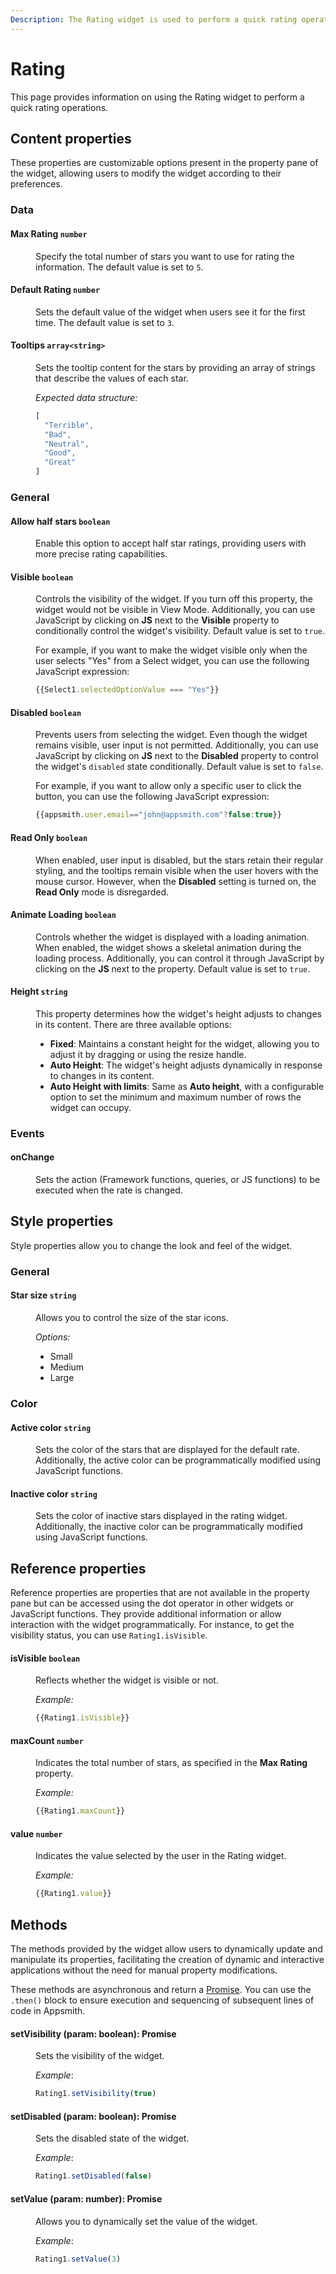 ```yaml
---
Description: The Rating widget is used to perform a quick rating operation on something. Use the Rate component to rate any sort of information from the connected data source. It's customizable and features rich.
---
```

# Rating

This page provides information on using the Rating widget to perform a quick rating operations.

<ZoomImage src="/img/rating-img.png" alt="Display images on table row selection" caption="Display Rating" />

## Content properties

These properties are customizable options present in the property pane of the widget, allowing users to modify the widget according to their preferences.

### Data

#### Max Rating	`number`

<dd>

Specify the total number of stars you want to use for rating the information. The default value is set to `5`.

</dd>

#### Default Rating	`number`

<dd>

Sets the default value of the widget when users see it for the first time. The default value is set to `3`.

</dd>

#### Tooltips `array<string>`

<dd>

Sets the tooltip content for the stars by providing an array of strings that describe the values of each star.

*Expected data structure:*

```js
[
  "Terrible",
  "Bad",
  "Neutral",
  "Good",
  "Great"
]
```

</dd>

### General

#### Allow half stars `boolean`

<dd>

Enable this option to accept half star ratings, providing users with more precise rating capabilities.


</dd>


#### Visible `boolean`

<dd>

Controls the visibility of the widget. If you turn off this property, the widget would not be visible in View Mode. Additionally, you can use JavaScript by clicking on **JS** next to the **Visible** property to conditionally control the widget's visibility. Default value is set to `true`.

For example, if you want to make the widget visible only when the user selects "Yes" from a Select widget, you can use the following JavaScript expression: 
```js
{{Select1.selectedOptionValue === "Yes"}}
```

</dd>

#### Disabled `boolean`

<dd>

Prevents users from selecting the widget. Even though the widget remains visible, user input is not permitted. Additionally, you can use JavaScript by clicking on **JS** next to the **Disabled** property to control the widget's `disabled` state conditionally. Default value is set to `false`.

For example, if you want to allow only a specific user to click the button, you can use the following JavaScript expression: 
```js
{{appsmith.user.email=="john@appsmith.com"?false:true}}
```

</dd>

#### Read Only	 `boolean`

<dd>

When enabled, user input is disabled, but the stars retain their regular styling, and the tooltips remain visible when the user hovers with the mouse cursor. However, when the **Disabled** setting is turned on, the **Read Only** mode is disregarded.

</dd>

#### Animate Loading `boolean`


<dd>

Controls whether the widget is displayed with a loading animation. When enabled, the widget shows a skeletal animation during the loading process. Additionally, you can control it through JavaScript by clicking on the **JS** next to the property.  Default value is set to `true`.

</dd>

#### Height `string`


<dd>

This property determines how the widget's height adjusts to changes in its content. There are three available options:


* **Fixed**: Maintains a constant height for the widget, allowing you to adjust it by dragging or using the resize handle.
* **Auto Height**: The widget's height adjusts dynamically in response to changes in its content.
* **Auto Height with limits**: Same as **Auto height**, with a configurable option to set the minimum and maximum number of rows the widget can occupy.


</dd>

### Events

#### onChange		

<dd>

Sets the action (Framework functions, queries, or JS functions) to be executed when the rate is changed.

</dd>

## Style properties

Style properties allow you to change the look and feel of the widget.

### General

#### Star size `string`

<dd>

Allows you to control the size of the star icons.

*Options:*

* Small
* Medium
* Large


</dd>

### Color

#### Active color	`string`

<dd>

Sets the color of the stars that are displayed for the default rate. Additionally, the active color can be programmatically modified using JavaScript functions.


</dd>

#### Inactive color `string`	

<dd>

Sets the color of inactive stars displayed in the rating widget. Additionally, the inactive color can be programmatically modified using JavaScript functions.


</dd>

## Reference properties

Reference properties are properties that are not available in the property pane but can be accessed using the dot operator in other widgets or JavaScript functions. They provide additional information or allow interaction with the widget programmatically. For instance, to get the visibility status, you can use `Rating1.isVisible`.

#### isVisible `boolean`

<dd>

Reflects whether the widget is visible or not.

*Example:*
```js
{{Rating1.isVisible}}
```

</dd>

#### maxCount `number`

<dd>

Indicates the total number of stars, as specified in the **Max Rating** property.

*Example:*
```js
{{Rating1.maxCount}}
```

</dd>

#### value `number`

<dd>

Indicates the value selected by the user in the Rating widget.

*Example:*
```js
{{Rating1.value}}
```

</dd>


## Methods

The methods provided by the widget allow users to dynamically update and manipulate its properties, facilitating the creation of dynamic and interactive applications without the need for manual property modifications. 

These methods are asynchronous and return a [Promise](/core-concepts/writing-code/javascript-promises#using-promises-in-appsmith). You can use the `.then()` block to ensure execution and sequencing of subsequent lines of code in Appsmith.


#### setVisibility (param: boolean): Promise

<dd>

Sets the visibility of the widget.

*Example*:

```js
Rating1.setVisibility(true)
```


</dd>


#### setDisabled (param: boolean): Promise

<dd>

Sets the disabled state of the widget.

*Example*:

```js
Rating1.setDisabled(false)
```


</dd>

#### setValue (param: number): Promise

<dd>

Allows you to dynamically set the value of the widget.

*Example*:

```js
Rating1.setValue(3)
```

</dd>